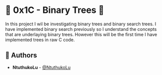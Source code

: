 # :shell: 0x1C - Binary Trees :shell:

In this project I wil be investigating binary trees and binary search trees. I have implemented binary search previously so I understand the concepts that are underlaying binary trees. However this will be the first time I have implemented trees in raw C code.

## :blue_book: Authors
* **NtuthukoLu** - [@NtuthukoLu](https://github.com/NtuthukoLu)
